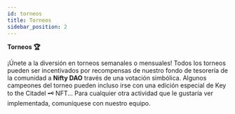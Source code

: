 ```yaml
---
id: torneos
title: Torneos
sidebar_position: 2
---
```


**Torneos 🏆**

¡Únete a la diversión en torneos semanales o mensuales! Todos los torneos pueden ser incentivados por recompensas de nuestro fondo de tesorería de la comunidad a **Nifty DAO** través de una votación simbólica. Algunos campeones del torneo pueden incluso irse con una edición especial de Key to the Citadel 🗝️ NFT... Para cualquier otra actividad que le gustaría ver implementada, comuníquese con nuestro equipo.
